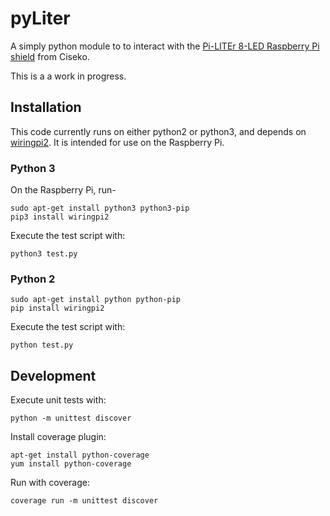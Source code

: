 # pyLiter

A simply python module to to interact with the [Pi-LITEr 8-LED Raspberry Pi shield](http://ciseco.co.uk/docs/Pi-LITEr-v-0-1.pdf) from Ciseko.

This is a a work in progress.

## Installation

This code currently runs on either python2 or python3, and depends on [wiringpi2](https://github.com/Gadgetoid/WiringPi2-Python). It is intended for use on the Raspberry Pi.

### Python 3

On the Raspberry Pi, run-

    sudo apt-get install python3 python3-pip
    pip3 install wiringpi2

Execute the test script with:

    python3 test.py

### Python 2

    sudo apt-get install python python-pip
    pip install wiringpi2

Execute the test script with:

    python test.py

## Development

Execute unit tests with:

    python -m unittest discover

Install coverage plugin:

    apt-get install python-coverage
    yum install python-coverage

Run with coverage:

    coverage run -m unittest discover

